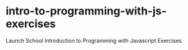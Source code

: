 # intro-to-programming-with-js-exercises
Launch School Introduction to Programming with Javascript Exercises

